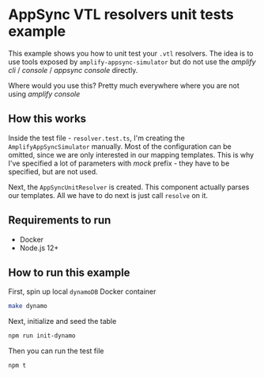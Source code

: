 # AppSync VTL resolvers unit tests example

This example shows you how to unit test your `.vtl` resolvers.
The idea is to use tools exposed by `amplify-appsync-simulator` but do not use the _amplify cli_ / _console_ / _appsync console_ directly.

Where would you use this? Pretty much everywhere where you are not using _amplify console_

## How this works

Inside the test file - `resolver.test.ts`, I'm creating the `AmplifyAppSyncSimulator` manually. Most of the configuration can be omitted, since we are only interested in our mapping templates.
This is why I've specified a lot of parameters with _mock_ prefix - they have to be specified, but are not used.

Next, the `AppSyncUnitResolver` is created. This component actually parses our templates. All we have to do next is just call `resolve` on it.

## Requirements to run

- Docker
- Node.js 12+

## How to run this example

First, spin up local `dynamoDB` Docker container

```bash
make dynamo
```

Next, initialize and seed the table

```bash
npm run init-dynamo
```

Then you can run the test file

```bash
npm t
```

